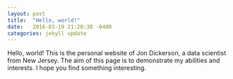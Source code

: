 ```yaml
---
layout: post
title:  "Hello, world!"
date:   2016-03-19 21:20:38 -0400
categories: jekyll update
---
```


Hello, world! This is the personal website of Jon Dickerson, a data scientist from New Jersey. The aim of this page is to demonstrate my abilities and interests. I hope you find something interesting.

